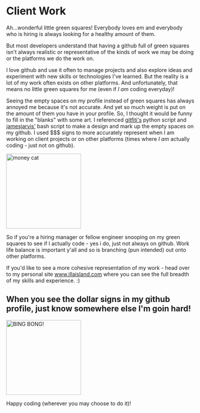 # Client Work
Ah...wonderful little green squares! Everybody loves em and everybody who is hiring is always looking for a healthy amount of them.

But most developers understand that having a github full of green squares isn't always realistic or representative of the kinds of work we may be doing or the platforms we do the work on.

I love github and use it often to manage projects and also explore ideas and experiment with new skills or technologies I've learned. But the reality is a lot of my work often exists on other platforms. And unfortunately, that means no little green squares for me (even if <em>I am</em> coding everyday)!

Seeing the empty spaces on my profile instead of green squares has always annoyed me because it's not accurate.  And yet so much weight is put on the amount of them you have in your profile. So, I thought it would be funny to fill in the "blanks" with some art. I referenced [gitfiti's](https://github.com/gelstudios/gitfiti) python script and [jamesjarvis'](https://github.com/jamesjarvis/git-art) bash script to make a design and mark up the empty spaces on my github. I used $$$ signs to more accurately represent when I am working on client projects or on other platforms (times where <em>I am</em> actually coding - just not on github).

<img src="https://github.com/lpercivalDEV/client-work/blob/master/shmoney.gif" alt="money cat" height="200px" width="auto">

So if you're a hiring manager or fellow engineer snooping on my green squares to see if I actually code - yes i do, just not always on github. Work life balance is important y'all and so is branching (pun intended) out onto other platforms.

If you'd like to see a more cohesive representation of my work - head over to my personal site www.illaisland.com where you can see the full breadth of my skills and experience. :)


## When you see the dollar signs in my github profile, just know somewhere else I'm goin hard!

<img src="https://github.com/lpercivalDEV/client-work/blob/master/bing-bong.gif" alt="BING BONG!" height="200px" width="auto">


Happy coding (wherever you may choose to do it)!
